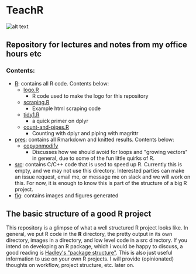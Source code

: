 # TeachR
![alt text](https://imgur.com/gOXtA3f.jpg)
## Repository for lectures and notes from my office hours etc

### Contents:
* [R](R/): contains all R code. Contents below:
	* [logo.R](R/logo.R)
		* R code used to make the logo for this repository
	* [scraping.R](R/scraping.R)
		* Example html scraping code
	* [tidy1.R](R/tidy1.R)
		* a quick primer on dplyr
	* [count-and-pipes.R](R/count-and-pipes.R)
		* Counting with dplyr and piping with magrittr 
* [pres](pres/): contains all Rmarkdown and knitted results. Contents below:
	* [copyonmodify](pres/copyonmodify.md)
		* Discusses how we should avoid for loops and "growing vectors" in general, due to some of the fun little quirks of R.
* [src](src/): contains C/C++ code that is used to speed up R. Currently this is empty, and we may not use this directory. Interested parties can make an issue request, email me, or message me on slack and we will work on this. For now, it is enough to know this is part of the structure of a big R project.
* [fig](fig/): contains images and figures generated



## The basic structure of a good R project

This repository is a glimpse of what a well structured R project looks like. In general, we put R code in the **R** directory, the pretty output in its own directory, images in a directory, and low level code in a src directory. If you intend on developing an R package, which i would be happy to discuss, a good reading is [Hadley's "package structure"](http://r-pkgs.had.co.nz/package.html). This is also just useful information to use on your own R projects. I will provide (opinionated) thoughts on workflow, project structure, etc. later on.
